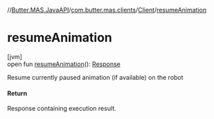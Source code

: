 //[Butter.MAS.JavaAPI](../../../index.md)/[com.butter.mas.clients](../index.md)/[Client](index.md)/[resumeAnimation](resume-animation.md)

# resumeAnimation

[jvm]\
open fun [resumeAnimation](resume-animation.md)(): [Response](../../data/-response/index.md)

Resume currently paused animation (if available) on the robot

#### Return

Response containing execution result.